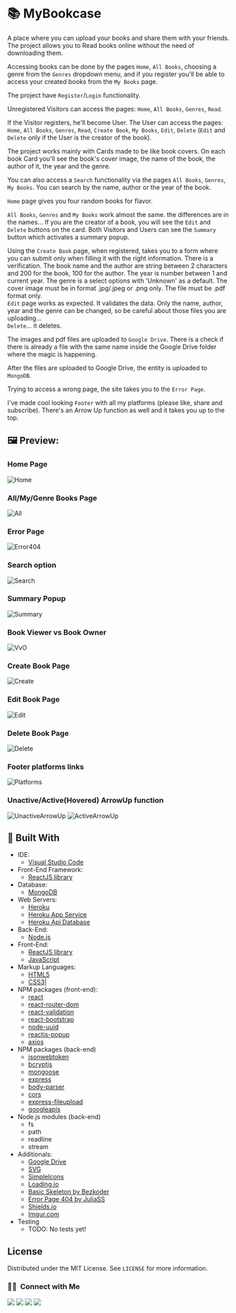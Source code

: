 

# 📚 MyBookcase
A place where you can upload your books and share them with your friends.<br/>
The project allows you to Read books online without the need of downloading them.

Accessing books can be done by the pages `Home`, `All Books`, choosing a genre from the `Genres` dropdown menu, and if you register you'll be able to access your created books from the `My Books` page.

The project have `Register`/`Login` functionality.<br/>

Unregistered Visitors can access the pages: `Home`, `All Books`, `Genres`, `Read`.

If the Visitor registers, he'll become User. The User can access the pages: `Home`, `All Books`, `Genres`, `Read`, `Create Book`, `My Books`, `Edit`, `Delete` (`Edit` and `Delete` only if the User is the creator of the book).

The project works mainly with Cards made to be like book covers. On each book Card you'll see the book's cover image, the name of the book, the author of it, the year and the genre.

You can also access a `Search` functionality via the pages `All Books`, `Genres`, `My Books`. You can search by the name, author or the year of the book.

`Home` page gives you four random books for flavor.

`All Books`, `Genres` and `My Books` work almost the same. the differences are in the names... If you are the creator of a book, you will see the `Edit` and `Delete` buttons on the card. Both Visitors and Users can see the `Summary` button which activates a summary popup.

Using the `Create Book` page, when registered, takes you to a form where you can submit only when filling it with the right information. There is a verification. The book name and the author are string between 2 characters and 200 for the book, 100 for the author. The year is number between 1 and current year. The genre is a select options with 'Unknown' as a default. The cover image must be in format .jpg/.jpeg or .png only. The file must be .pdf format only.<br/>
`Edit` page works as expected. It validates the data. Only the name, author, year and the genre can be changed, so be careful about those files you are uploading...<br/>
`Delete`... it deletes.

The images and pdf files are uploaded to `Google Drive`. There is a check if there is already a file with the same name inside the Google Drive folder where the magic is happening.

After the files are uploaded to Google Drive, the entity is uploaded to `MongoDB`.

Trying to access a wrong page, the site takes you to the `Error Page`.

I've made cool looking `Footer` with all my platforms (please like, share and subscribe). There's an Arrow Up function as well and it takes you up to the top.

## 🖼️ Preview:

### Home Page

![Home](https://i.imgur.com/zx6WBrF.png)

### All/My/Genre Books Page

![All](https://i.imgur.com/7riGTqs.png)

### Error Page

![Error404](https://i.imgur.com/eOi0vWG.png)

### Search option

![Search](https://i.imgur.com/ocTmcnQ.png)

### Summary Popup

![Summary](https://i.imgur.com/Ca67OeF.png)

### Book Viewer vs Book Owner

![VvO](https://i.imgur.com/5IM7BbG.png)

### Create Book Page

![Create](https://i.imgur.com/7Am4bbW.png)

### Edit Book Page

![Edit](https://i.imgur.com/gae5mfl.png)

### Delete Book Page

![Delete](https://i.imgur.com/Ne4qLvj.png)

### Footer platforms links

![Platforms](https://i.imgur.com/Wp08RMU.png)

### Unactive/Active(Hovered) ArrowUp function

![UnactiveArrowUp](https://i.imgur.com/dPx2N7n.png)
![ActiveArrowUp](https://i.imgur.com/CqFqzfv.png)

 🔨 Built With
 --
 
- IDE:
  - [Visual Studio Code](https://code.visualstudio.com/ "Visual Studio Code")
- Front-End Framework:
  - [ReactJS library](https://reactjs.org/ "ReactJS library")
- Database:
  - [MongoDB](https://www.mongodb.com/ "MongoDB")
- Web Servers:
  - [Heroku](https://id.heroku.com/ "Heroku")
  - [Heroku App Service](https://thebookcase.herokuapp.com/ "Heroku App Service")
  - [Heroku Api Database](https://thebookcase-api.herokuapp.com/ "Heroku Api Database")
- Back-End:
  - [Node.js](https://nodejs.org/en/ "Node.js")
- Front-End:
  - [ReactJS library](https://reactjs.org/ "ReactJS library")
  - [JavaScript](https://developer.mozilla.org/en-US/docs/Web/JavaScript "JavaScript")
- Markup Languages:
  - [HTML5](https://developer.mozilla.org/en-US/docs/Web/HTML "HTML5")
  - [CSS3](https://developer.mozilla.org/en-US/docs/Web/CSS "CSS3")|
- NPM packages (front-end):
  - [react](https://www.npmjs.com/package/react "react")
  - [react-router-dom](https://www.npmjs.com/package/react-bootstrap "react-router-dom")
  - [react-validation](https://www.npmjs.com/package/react-validation "react-validation")
  - [react-bootstrap](https://www.npmjs.com/package/react-bootstrap "react-bootstrap")
  - [node-uuid](https://www.npmjs.com/package/node-uuid "node-uuid")
  - [reactjs-popup](https://www.npmjs.com/package/reactjs-popup "reactjs-popup")
  - [axios](https://www.npmjs.com/package/axios "axios")
- NPM packages (back-end)
  - [jsonwebtoken](https://www.npmjs.com/package/jsonwebtoken "jsonwebtoken")
  - [bcryptjs](https://www.npmjs.com/package/bcryptjs "bcryptjs")
  - [mongoose](https://www.npmjs.com/package/mongoose "mongoose")
  - [express](https://www.npmjs.com/package/express "express")
  - [body-parser](https://www.npmjs.com/package/body-parser "body-parser")
  - [cors](https://www.npmjs.com/package/cors "cors")
  - [express-fileupload](https://www.npmjs.com/package/express-fileupload "express-fileupload")
  - [googleapis](https://www.npmjs.com/package/googleapis "googleapis")
- Node.js modules (back-end)
  - fs  
  - path
  - readline
  - stream
- Additionals:
  - [Google Drive](https://www.google.com/drive/ "Google Drive")
  - [SVG](https://developer.mozilla.org/en-US/docs/Web/SVG "SVG")
  - [SimpleIcons](https://simpleicons.org/ "SimpleIcons")
  - [Loading.io](https://loading.io/ "Loading.io")
  - [Basic Skeleton by Bezkoder](https://www.bezkoder.com/react-node-mongodb-auth/ "Basic Skeleton by Bezkoder")
  - [Error Page 404 by JuliaSS](https://codepen.io/JuliaSS/pen/ZMaXQV "Error Page 404")
  - [Shields.io](https://shields.io/ "Shields.io")
  - [Imgur.com](https://imgur.com/ "Imgur.com")
- Testing
  - TODO: No tests yet!

<!-- LICENSE -->
## License

Distributed under the MIT License. See `LICENSE` for more information.

### 🤝🏻  &nbsp;Connect with Me

<a href="https://www.linkedin.com/in/georgi-kalkovski/"><img src="https://img.shields.io/badge/-Georgi%20Kalkovski-0A66C2?style=flat&logo=linkedin&logoColor=white"/></a>
<a href="mailto:g.kalkovski.92@gmail.com"><img src="https://img.shields.io/badge/-g.kalkovski.92@gmail.com-EA4335?style=flat&logo=gmail&logoColor=white"/></a>
<a href="https://www.facebook.com/georgi.kalkovski"><img src="https://img.shields.io/badge/-Georgi%20Kalkovski-1877F2?style=flat&logo=facebook&logoColor=white"/></a>
<a href="https://discord.com/users/242250226545590274"><img src="https://img.shields.io/badge/-Terter%238298-5865F2?style=flat&logo=discord&logoColor=white"/></a>

<!--  <a href="https://www.reddit.com/user/TerterBG"><img src="https://img.shields.io/badge/-Reddit-FF4500?style=flat&logo=reddit&logoColor=white"/></a> -->
